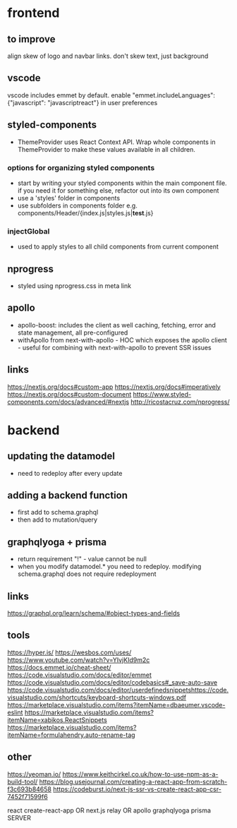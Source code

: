 # frontend

## to improve
align skew of logo and navbar links. don't skew text, just background


## vscode
vscode includes emmet by default. enable "emmet.includeLanguages": {"javascript": "javascriptreact"} in user preferences

## styled-components
- ThemeProvider uses React Context API. Wrap whole components in ThemeProvider to make these values available in all children.

### options for organizing styled components
- start by writing your styled components within the main component file. if you need it for something else, refactor out into its own component
- use a 'styles' folder in components
- use subfolders in components folder e.g. components/Header/{index.js|styles.js|__test__.js}

### injectGlobal
- used to apply styles to all child components from current component

## nprogress
- styled using nprogress.css in meta link

## apollo
- apollo-boost: includes the client as well caching, fetching, error and state management, all pre-configured
- withApollo from next-with-apollo - HOC which exposes the apollo client - useful for combining with next-with-apollo to prevent SSR issues

## links
https://nextjs.org/docs#custom-app
https://nextjs.org/docs#imperatively
https://nextjs.org/docs#custom-document
https://www.styled-components.com/docs/advanced/#nextjs
http://ricostacruz.com/nprogress/

# backend
## updating the datamodel
- need to redeploy after every update

## adding a backend function
- first add to schema.graphql
- then add to mutation/query

## graphqlyoga + prisma
- return requirement "!" - value cannot be null
- when you modify datamodel.* you need to redeploy. modifying schema.graphql does not require redeployment

## links
https://graphql.org/learn/schema/#object-types-and-fields

## tools
https://hyper.is/
https://wesbos.com/uses/
https://www.youtube.com/watch?v=YIvjKId9m2c
https://docs.emmet.io/cheat-sheet/
https://code.visualstudio.com/docs/editor/emmet
https://code.visualstudio.com/docs/editor/codebasics#_save-auto-save
https://code.visualstudio.com/docs/editor/userdefinedsnippetshttps://code.visualstudio.com/shortcuts/keyboard-shortcuts-windows.pdf
https://marketplace.visualstudio.com/items?itemName=dbaeumer.vscode-eslint
https://marketplace.visualstudio.com/items?itemName=xabikos.ReactSnippets
https://marketplace.visualstudio.com/items?itemName=formulahendry.auto-rename-tag

## other
https://yeoman.io/
https://www.keithcirkel.co.uk/how-to-use-npm-as-a-build-tool/
https://blog.usejournal.com/creating-a-react-app-from-scratch-f3c693b84658
https://codeburst.io/next-js-ssr-vs-create-react-app-csr-7452f71599f6

react
create-react-app OR next.js
relay OR apollo
graphqlyoga
prisma
SERVER
